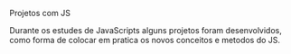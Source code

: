 Projetos com JS 

Durante os estudes de JavaScripts alguns projetos foram desenvolvidos, como forma de colocar em pratica os novos conceitos e metodos do JS.
